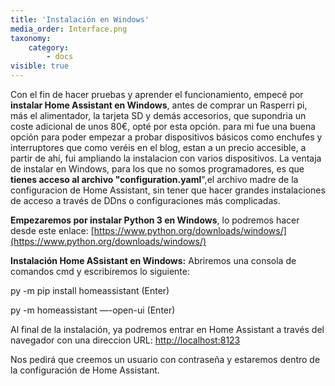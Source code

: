 ```yaml
---
title: 'Instalación en Windows'
media_order: Interface.png
taxonomy:
    category:
        - docs
visible: true
---
```


Con el fin de hacer pruebas y aprender el funcionamiento, empecé por **instalar Home Assistant en Windows**, antes de comprar un Rasperri pi, más el alimentador, la tarjeta SD y demás accesorios, que supondria un coste adicional de unos 80€, opté por esta opción. para mi fue una buena opción para poder empezar a probar dispositivos básicos como enchufes y interruptores que como veréis en el blog, estan a un precio accesible, a partir de ahí, fui ampliando la instalacion con varios dispositivos.
La ventaja de instalar en Windows, para los que no somos programadores, es que **tienes acceso al archivo "configuration.yaml**",el archivo madre de la configuracion de Home Assistant, sin tener que hacer grandes instalaciones de acceso a través de DDns o configuraciones más complicadas.

**Empezaremos por instalar Python 3 en Windows**, lo podremos hacer desde este enlace: [https://www.python.org/downloads/windows/](https://www.python.org/downloads/windows/)

**Instalación Home ASsistant en Windows:**
Abriremos una consola de comandos cmd y escribiremos lo siguiente:

py -m pip install homeassistant (Enter)

py -m homeassistant —-open-ui (Enter)

Al final de la instalación, ya podremos entrar en Home Assistant a través del navegador con una direccion URL:  [http://localhost:8123](http://localhost:8123)

Nos pedirá que creemos un usuario con contraseña y estaremos dentro de la configuración de Home Assistant.




 


